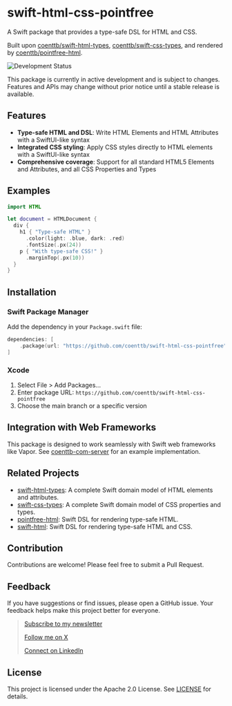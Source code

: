# swift-html-css-pointfree

A Swift package that provides a type-safe DSL for HTML and CSS. 

Built upon [coenttb/swift-html-types](https://www.github.com/coenttb/swift-html-types), [coenttb/swift-css-types](https://www.github.com/coenttb/swift-css-types), and rendered by [coenttb/pointfree-html](https://www.github.com/coenttb/pointfree-html).

![Development Status](https://img.shields.io/badge/status-active--development-blue.svg)

This package is currently in active development and is subject to changes. Features and APIs may change without prior notice until a stable release is available.

## Features

- **Type-safe HTML and DSL**: Write HTML Elements and HTML Attributes with a SwiftUI-like syntax
- **Integrated CSS styling**: Apply CSS styles directly to HTML elements with a SwiftUI-like syntax
- **Comprehensive coverage**: Support for all standard HTML5 Elements and Attributes, and all CSS Properties and Types 

## Examples

```swift
import HTML

let document = HTMLDocument {
  div {
    h1 { "Type-safe HTML" }
      .color(light: .blue, dark: .red)
      .fontSize(.px(24))
    p { "With type-safe CSS!" }
      .marginTop(.px(10))
  }
}
```

## Installation

### Swift Package Manager

Add the dependency in your `Package.swift` file:

```swift
dependencies: [
    .package(url: "https://github.com/coenttb/swift-html-css-pointfree", branch: "main")
]
```

### Xcode

1. Select File > Add Packages...
2. Enter package URL: `https://github.com/coenttb/swift-html-css-pointfree`
3. Choose the main branch or a specific version

## Integration with Web Frameworks

This package is designed to work seamlessly with Swift web frameworks like Vapor. See [coenttb-com-server](https://www.github.com/coenttb/coenttb-com-server) for an example implementation.

## Related Projects

* [swift-html-types](https://www.github.com/coenttb/swift-html-types): A complete Swift domain model of HTML elements and attributes.
* [swift-css-types](https://www.github.com/coenttb/swift-css-types): A complete Swift domain model of CSS properties and types.
* [pointfree-html](https://www.github.com/coenttb/pointfree-html): Swift DSL for rendering type-safe HTML.
* [swift-html](https://www.github.com/coenttb/swift-html): Swift DSL for rendering type-safe HTML and CSS.

## Contribution

Contributions are welcome! Please feel free to submit a Pull Request.

## Feedback

If you have suggestions or find issues, please open a GitHub issue. Your feedback helps make this project better for everyone.

> [Subscribe to my newsletter](http://coenttb.com/en/newsletter/subscribe)
>
> [Follow me on X](http://x.com/coenttb)
> 
> [Connect on LinkedIn](https://www.linkedin.com/in/tenthijeboonkkamp)

## License

This project is licensed under the Apache 2.0 License. See [LICENSE](LICENSE) for details.

